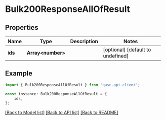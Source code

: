 # Bulk200ResponseAllOfResult


## Properties

Name | Type | Description | Notes
------------ | ------------- | ------------- | -------------
**ids** | **Array&lt;number&gt;** |  | [optional] [default to undefined]

## Example

```typescript
import { Bulk200ResponseAllOfResult } from 'qase-api-client';

const instance: Bulk200ResponseAllOfResult = {
    ids,
};
```

[[Back to Model list]](../README.md#documentation-for-models) [[Back to API list]](../README.md#documentation-for-api-endpoints) [[Back to README]](../README.md)
